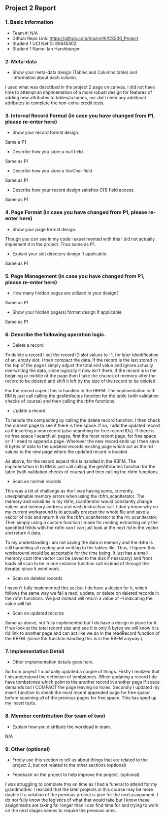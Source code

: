 ## Project 2 Report


### 1. Basic information
 - Team #: N/A
 - Github Repo Link: https://github.com/mazorith/CS230_Project
 - Student 1 UCI NetID: 85845302
 - Student 1 Name: Ian Harshbarger

### 2. Meta-data
- Show your meta-data design (Tables and Columns table) and information about each column.

I used what was described in the project 2 page on canvas. I did not have time to attempt an implmentation of a
more robust design for features of adding new attributes to tables/columns, nor did I need any additonal attributes
to complete the non-extra-credit tests.

### 3. Internal Record Format (in case you have changed from P1, please re-enter here)
- Show your record format design.

Same a P1


- Describe how you store a null field.

Same as P1


- Describe how you store a VarChar field.

Same as P1


- Describe how your record design satisfies O(1) field access.

Same as P1


### 4. Page Format (in case you have changed from P1, please re-enter here)
- Show your page format design.

Though you can see in my code I experimented with this I did not actually implement it in the project. Thus same as P1.


- Explain your slot directory design if applicable.

Same as P1


### 5. Page Management (in case you have changed from P1, please re-enter here)
- How many hidden pages are utilized in your design?

Same as P1

- Show your hidden page(s) format design if applicable

Same as P1

### 6. Describe the following operation logic.

- Delete a record

To delete a record I set the record ID slot values to -1, for later identification of an, empty slot. I then compact the data.
If the record is the last stored in the top of the page I simply adjust the total end value and ignore actually overwriting the
data, since logically it now isn't there. If the record is in the begining or middle of the page then I take the chunck of memory 
after the record to be deleted and shift it left by the size of the record to be deleted.

For the record aspect this is handled in the RBFM. The implmentation in th RM is just call calling the getAttributes function 
for the table (with validation checks of course) and then calling the rbfm functions.

- Update a record

To handle the compacting by calling the delete record function. I then check the current page to see if there is free space. If so,
I add the updated record as if inserting a new record (also searching for free record IDs). If there is no free space I search all pages,
first the most recent page, for free space or if I need to append a page. Wherever the new record ends up I then save 8 bytes of data
to the updated records existing page which act as the rid values to the new page where the updated record is located.

As above, for the record aspect this is handled in the RBFM. The implmentation in th RM is just call calling the getAttributes function
for the table (with validation checks of course) and then calling the rbfm functions.

- Scan on normal records

This was a bit of challenge as the I was having some, currently, unexplainable memory errors when using the rbfm_scanIterator.
The memory and variables in my rbfm_scanIterator would constantly change values and memory address and each instruction call. I
don'y know why so my current workaround is to actually prescan the whole file and save a vector of rids and return it via the 
rbfm_scanIterator to the rm_scanIterator. Then simply using a custom function I made for reading extracting only the 
specified feilds with the rbfm can I can just look at the next rid in the vector and return it data. 

To my understanding I am not saving the data in memory and the rbfm is still handeling all reading and writting to the tables
file. Thus, I figured this workaround would be acceptable for the time being. It just has a small memory cost (the vector can be
saved to the disk if nessicary) and front loads all scan to be in one instance function call instead of through the iterator, since
it wont work.

- Scan on deleted records

I haven't fully implemented this yet but I do have a design for it, which follows the same way we fail a read, update, or delete on
deleted records in the rbfm functions. We just instead will return a value of -1 indicating the value will fail.

- Scan on updated records

Same as above, not fully implemented but I do have a design in place for it. If we look at the total record size and see it is only 8 bytes
we will know it is rid link to another page and can act like we do in the readRecord function of the RBFM. (since the function handling this
is in the RBFM anyway.)

### 7. Implementation Detail
- Other implementation details goes here.

So from project 1 a actually updated a couple of things. Firstly I realized that I misunderstood the definition of tombstones.
When updating a record I do have tombstones which point to the another record in another page if space demands but I COMPACT the page
leaving no holes. Secondly I updated my insert function to check the most recent appended page for free space before scanning all
of the previous pages for free space. This has sped up my insert tests.

### 8. Member contribution (for team of two)
- Explain how you distribute the workload in team.

N/A


### 9. Other (optional)
- Freely use this section to tell us about things that are related to the project 2, but not related to the other sections (optional)


- Feedback on the project to help improve the project. (optional)

I was struggling to complete this on time as I had a funeral to attend for my grandmother. I realized that the later projects in this course
may be more doable if a solution of the previous project is give for the next assignment. I do not fully know the logistics of what that would
take but I know these assignments are taking far longer than I can find time for and trying to work on the next stages seems to require the
previous ones.